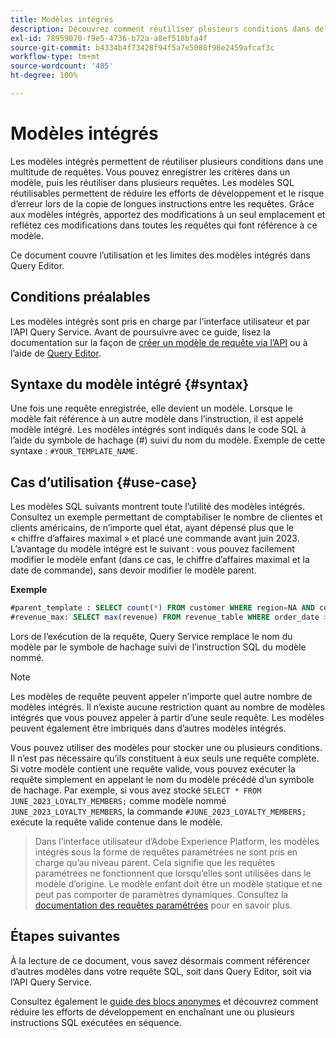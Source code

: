 ```yaml
---
title: Modèles intégrés
description: Découvrez comment réutiliser plusieurs conditions dans de nombreuses requêtes à l’aide de modèles intégrés.
exl-id: 78959070-f9e5-4736-b72a-a8ef518bfa4f
source-git-commit: b4334b4f73428f94f5a7e5088f98e2459afcaf3c
workflow-type: tm+mt
source-wordcount: '485'
ht-degree: 100%

---
```


# Modèles intégrés

Les modèles intégrés permettent de réutiliser plusieurs conditions dans une multitude de requêtes. Vous pouvez enregistrer les critères dans un modèle, puis les réutiliser dans plusieurs requêtes. Les modèles SQL réutilisables permettent de réduire les efforts de développement et le risque d’erreur lors de la copie de longues instructions entre les requêtes. Grâce aux modèles intégrés, apportez des modifications à un seul emplacement et reflétez ces modifications dans toutes les requêtes qui font référence à ce modèle.

Ce document couvre l’utilisation et les limites des modèles intégrés dans Query Editor.

## Conditions préalables

Les modèles intégrés sont pris en charge par l’interface utilisateur et par l’API Query Service. Avant de poursuivre avec ce guide, lisez la documentation sur la façon de [créer un modèle de requête via l’API](../api/query-templates.md#create-a-query-template) ou à l’aide de [Query Editor](../ui/user-guide.md#query-authoring).

## Syntaxe du modèle intégré {#syntax}

Une fois une requête enregistrée, elle devient un modèle. Lorsque le modèle fait référence à un autre modèle dans l’instruction, il est appelé modèle intégré. Les modèles intégrés sont indiqués dans le code SQL à l’aide du symbole de hachage (#) suivi du nom du modèle. Exemple de cette syntaxe : `#YOUR_TEMPLATE_NAME`.

## Cas d’utilisation {#use-case}

Les modèles SQL suivants montrent toute l’utilité des modèles intégrés. Consultez un exemple permettant de comptabiliser le nombre de clientes et clients américains, de n’importe quel état, ayant dépensé plus que le « chiffre d’affaires maximal » et placé une commande avant juin 2023. L’avantage du modèle intégré est le suivant : vous pouvez facilement modifier le modèle enfant (dans ce cas, le chiffre d’affaires maximal et la date de commande), sans devoir modifier le modèle parent.

**Exemple**

```sql
#parent_template : SELECT count(*) FROM customer WHERE region=NA AND country=US AND revenue > #revenue_max
#revenue_max: SELECT max(revenue) FROM revenue_table WHERE order_date > '01-06-2023'
```

Lors de l’exécution de la requête, Query Service remplace le nom du modèle par le symbole de hachage suivi de l’instruction SQL du modèle nommé.

>[!NOTE]
>
>Les modèles de requête peuvent appeler n’importe quel autre nombre de modèles intégrés. Il n’existe aucune restriction quant au nombre de modèles intégrés que vous pouvez appeler à partir d’une seule requête. Les modèles peuvent également être imbriqués dans d’autres modèles intégrés.

Vous pouvez utiliser des modèles pour stocker une ou plusieurs conditions. Il n’est pas nécessaire qu’ils constituent à eux seuls une requête complète. Si votre modèle contient une requête valide, vous pouvez exécuter la requête simplement en appelant le nom du modèle précédé d’un symbole de hachage. Par exemple, si vous avez stocké `SELECT * FROM JUNE_2023_LOYALTY_MEMBERS;` comme modèle nommé `JUNE_2023_LOYALTY_MEMBERS`, la commande `#JUNE_2023_LOYALTY_MEMBERS;` exécute la requête valide contenue dans le modèle.

>
>
>Dans l’interface utilisateur d’Adobe Experience Platform, les modèles intégrés sous la forme de requêtes paramétrées ne sont pris en charge qu’au niveau parent. Cela signifie que les requêtes paramétrées ne fonctionnent que lorsqu’elles sont utilisées dans le modèle d’origine. Le modèle enfant doit être un modèle statique et ne peut pas comporter de paramètres dynamiques. Consultez la [documentation des requêtes paramétrées](../ui/parameterized-queries.md) pour en savoir plus.

## Étapes suivantes

À la lecture de ce document, vous savez désormais comment référencer d’autres modèles dans votre requête SQL, soit dans Query Editor, soit via l’API Query Service.

Consultez également le [guide des blocs anonymes](./anonymous-block.md) et découvrez comment réduire les efforts de développement en enchaînant une ou plusieurs instructions SQL exécutées en séquence.
